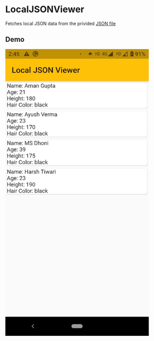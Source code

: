 # LocalJSONViewer

Fetches local JSON data from the privided [JSON file](https://github.com/Aman9026/Local-JSON-Viewer/blob/master/JSONAssets/people.json)

## Demo
<img align="centre" width="450" src="https://github.com/Aman9026/Local-JSON-Viewer/blob/master/DemoAssets/example1.jpeg">
